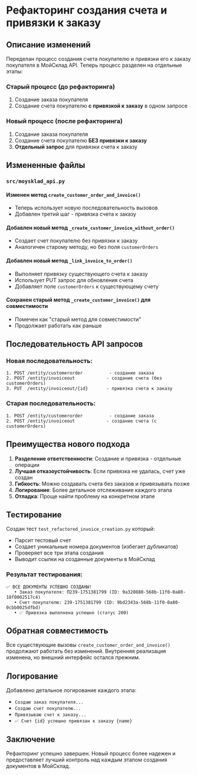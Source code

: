 # Рефакторинг создания счета и привязки к заказу

## Описание изменений

Переделан процесс создания счета покупателю и привязки его к заказу покупателя в МойСклад API. Теперь процесс разделен на отдельные этапы:

### Старый процесс (до рефакторинга)
1. Создание заказа покупателя
2. Создание счета покупателю **с привязкой к заказу** в одном запросе

### Новый процесс (после рефакторинга)
1. Создание заказа покупателя
2. Создание счета покупателю **БЕЗ привязки к заказу**
3. **Отдельный запрос** для привязки счета к заказу

## Измененные файлы

### `src/moysklad_api.py`

#### Изменен метод `create_customer_order_and_invoice()`
- Теперь использует новую последовательность вызовов
- Добавлен третий шаг - привязка счета к заказу

#### Добавлен новый метод `_create_customer_invoice_without_order()`
- Создает счет покупателю без привязки к заказу
- Аналогичен старому методу, но без поля `customerOrders`

#### Добавлен новый метод `_link_invoice_to_order()`
- Выполняет привязку существующего счета к заказу
- Использует PUT запрос для обновления счета
- Добавляет поле `customerOrders` к существующему счету

#### Сохранен старый метод `_create_customer_invoice()` для совместимости
- Помечен как "старый метод для совместимости"
- Продолжает работать как раньше

## Последовательность API запросов

### Новая последовательность:
```
1. POST /entity/customerorder          - создание заказа
2. POST /entity/invoiceout            - создание счета (без customerOrders)
3. PUT  /entity/invoiceout/{id}       - привязка счета к заказу
```

### Старая последовательность:
```
1. POST /entity/customerorder          - создание заказа
2. POST /entity/invoiceout            - создание счета (с customerOrders)
```

## Преимущества нового подхода

1. **Разделение ответственности**: Создание и привязка - отдельные операции
2. **Лучшая отказоустойчивость**: Если привязка не удалась, счет уже создан
3. **Гибкость**: Можно создавать счета без заказов и привязывать позже
4. **Логирование**: Более детальное отслеживание каждого этапа
5. **Отладка**: Проще найти проблему на конкретном этапе

## Тестирование

Создан тест `test_refactored_invoice_creation.py` который:
- Парсит тестовый счет
- Создает уникальные номера документов (избегает дубликатов)
- Проверяет все три этапа создания
- Выводит ссылки на созданные документы в МойСклад

### Результат тестирования:
```
✅ ВСЕ ДОКУМЕНТЫ УСПЕШНО СОЗДАНЫ!
   • Заказ покупателя: П239-1751381799 (ID: 9a320880-568b-11f0-0a80-18f0002517c4)
   • Счет покупателю: 239-1751381799 (ID: 9bd2343a-568b-11f0-0a80-0cbb0025dfbd)
   • ✅ Привязка выполнена успешно (статус 200)
```

## Обратная совместимость

Все существующие вызовы `create_customer_order_and_invoice()` продолжают работать без изменений. Внутренняя реализация изменена, но внешний интерфейс остался прежним.

## Логирование

Добавлено детальное логирование каждого этапа:
- `Создаю заказ покупателя...`
- `Создаю счет покупателю...`
- `Привязываю счет к заказу...`
- `✅ Счет {id} успешно привязан к заказу {name}`

## Заключение

Рефакторинг успешно завершен. Новый процесс более надежен и предоставляет лучший контроль над каждым этапом создания документов в МойСклад.